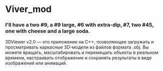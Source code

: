 # Viver_mod
### I'll have a two #9, a #9 large, #6 with extra-dip, #7, two #45, one with cheese and a large soda.
3DViewer v2.0 — это приложение на C++, позволяющее загружать и просматривать каркасные 3D-модели из файлов формата .obj. Вы можете вращать, масштабировать и перемещать объекты в реальном времени, настраивать отображение и сохранять результаты в виде изображений или анимаций.
